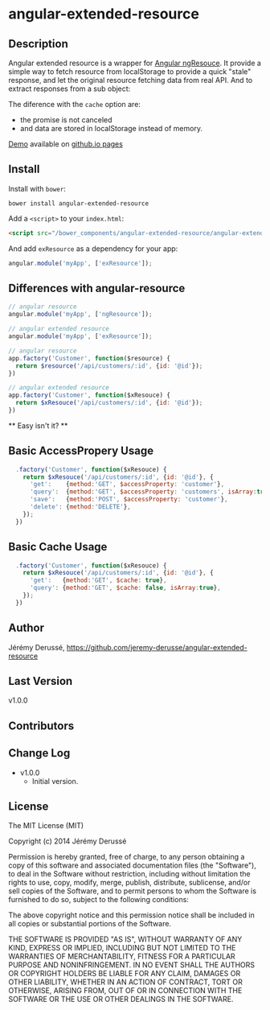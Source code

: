# angular-extended-resource

## Description

Angular extended resource is a wrapper for
[Angular ngResouce](https://github.com/angular/angular.js/tree/master/src/ngResource).
It provide a simple way to fetch resource from localStorage to provide a quick
"stale" response, and let the original resource fetching data from real API.
And to extract responses from a sub object:

The diference with the `cache` option are:
- the promise is not canceled
- and data are stored in localStorage instead of memory.

[Demo](http://jeremy-derusse.github.io/angular-extended-resource/demo) available on [github.io pages](jeremy-derusse.github.io/angular-extended-resource)

## Install

Install with `bower`:

```shell
bower install angular-extended-resource
```

Add a `<script>` to your `index.html`:

```html
<script src="/bower_components/angular-extended-resource/angular-extended-resource.js"></script>
```

And add `exResource` as a dependency for your app:

```javascript
angular.module('myApp', ['exResource']);
```

## Differences with angular-resource

```javascript
// angular resource
angular.module('myApp', ['ngResource']);

// angular extended resource
angular.module('myApp', ['exResource']);
```

```javascript
// angular resource
app.factory('Customer', function($resource) {
  return $resource('/api/customers/:id', {id: '@id'});
})

// angular extended resource
app.factory('Customer', function($xResouce) {
  return $xResouce('/api/customers/:id', {id: '@id'});
})
```

** Easy isn't it? **

## Basic AccessPropery Usage

```javascript
  .factory('Customer', function($xResouce) {
    return $xResouce('/api/customers/:id', {id: '@id'}, {
      'get':    {method:'GET', $accessProperty: 'customer'},
      'query':  {method:'GET', $accessProperty: 'customers', isArray:true},
      'save':   {method:'POST', $accessProperty: 'customer'},
      'delete': {method:'DELETE'},
    });
  })
```

## Basic Cache Usage

```javascript
  .factory('Customer', function($xResouce) {
    return $xResouce('/api/customers/:id', {id: '@id'}, {
      'get':   {method:'GET', $cache: true},
      'query': {method:'GET', $cache: false, isArray:true},
    });
  })
```

## Author
Jérémy Derussé, https://github.com/jeremy-derusse/angular-extended-resource

## Last Version
v1.0.0

## Contributors

## Change Log
* v1.0.0
    - Initial version.


## License

The MIT License (MIT)

Copyright (c) 2014 Jérémy Derussé

Permission is hereby granted, free of charge, to any person obtaining a copy
of this software and associated documentation files (the "Software"), to deal
in the Software without restriction, including without limitation the rights
to use, copy, modify, merge, publish, distribute, sublicense, and/or sell
copies of the Software, and to permit persons to whom the Software is
furnished to do so, subject to the following conditions:

The above copyright notice and this permission notice shall be included in all
copies or substantial portions of the Software.

THE SOFTWARE IS PROVIDED "AS IS", WITHOUT WARRANTY OF ANY KIND, EXPRESS OR
IMPLIED, INCLUDING BUT NOT LIMITED TO THE WARRANTIES OF MERCHANTABILITY,
FITNESS FOR A PARTICULAR PURPOSE AND NONINFRINGEMENT. IN NO EVENT SHALL THE
AUTHORS OR COPYRIGHT HOLDERS BE LIABLE FOR ANY CLAIM, DAMAGES OR OTHER
LIABILITY, WHETHER IN AN ACTION OF CONTRACT, TORT OR OTHERWISE, ARISING FROM,
OUT OF OR IN CONNECTION WITH THE SOFTWARE OR THE USE OR OTHER DEALINGS IN THE
SOFTWARE.
